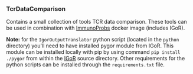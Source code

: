 ### TcrDataComparison

Contains a small collection of tools TCR data comparison. These tools can be used in combination with [ImmunoProbs](https://github.com/penuts7644/ImmunoProbs) docker image (includes IGoR).

**Note:** for the `IgorOutputTranslator` python script (located in the `python` directory) you'll need to have installed pygor module from IGoR. This module can be installed locally with pip by using command `pip install ./pygor` from within the [IGoR](https://github.com/qmarcou/IGoR) source directory. Other requirements for the python scripts can be installed through the `requirements.txt` file.
